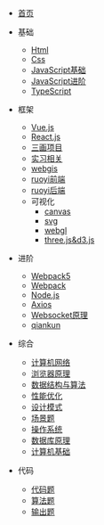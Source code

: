 * [首页](/)

* 基础
  * [Html](/wudi/html.md)
  * [Css](/wudi/css.md)
  * [JavaScript基础](/wudi/javascript.md)
  * [JavaScript进阶](/wudi/ES6.md)
  * [TypeScript](/wudi/typescript.md)
* 框架
  * [Vue.js](/wudi/vue.md)
  * [React.js](/wudi/react.md)
  * [三画项目](wudi/三画项目面.md)
  * [实习相关](wudi/%E5%AE%9E%E4%B9%A0%E7%9B%B8%E5%85%B3.md.md)
  * [webgis](wudi/webgis.md)  
  * [ruoyi前端](wudi/Ruoyi%E6%A1%86%E6%9E%B6%E5%89%8D%E5%90%8E%E7%AB%AF%E4%BA%A4%E4%BA%92%E7%9A%84%E6%95%B4%E4%B8%AA%E6%B5%81%E7%A8%8B%20-%E5%89%8D%E7%AB%AF%20-%20%E6%8E%98%E9%87%91.md)  
  * [ruoyi后端](wudi/Ruoyi%E6%A1%86%E6%9E%B6%E5%89%8D%E5%90%8E%E7%AB%AF%E4%BA%A4%E4%BA%92%E7%9A%84%E6%95%B4%E4%B8%AA%E6%B5%81%E7%A8%8B%20-%E5%90%8E%E7%AB%AF%20-%20%E6%8E%98%E9%87%91.md)  
  * 可视化
     * [canvas](wudi/HTML5-Canvas.md)
     * [svg](wudi/SVG入门指南.md)
     * [webgl](wudi/webgl.md)
     * [three.js&d3.js](wudi//three.js&d3.js.md)
* 进阶
  * [Webpack5](/wudi/webpack5.md)
  * [Webpack](wudi/webpack.md)
  * [Node.js](/wudi/node.js.md)
  * [Axios](wudi/axios.md)
  * [Websocket原理](wudi/Websocket%E5%8E%9F%E7%90%86%E5%8F%8A%E5%85%B7%E4%BD%93%E4%BD%BF%E7%94%A8%EF%BC%88ws%2Bsocket.io%EF%BC%89%20-%20%E6%8E%98%E9%87%91.md)
  * [qiankun](wudi/%E5%BE%AE%E5%89%8D%E7%AB%AF%E6%A1%86%E6%9E%B6%20%E4%B9%8B%20qiankun%20%E4%BB%8E%E5%85%A5%E9%97%A8%E5%88%B0%E6%BA%90%E7%A0%81%E5%88%86%E6%9E%90%20-%20%E6%8E%98%E9%87%91.md)
* 综合
  * [计算机网络](wudi/网络.md)
  * [浏览器原理](wudi/浏览器.md)
  * [数据结构与算法](wudi/数据结构与算法基础.md)
  * [性能优化](wudi/性能优化.md)
  * [设计模式](wudi/设计模式.md)
  * [场景题](wudi/场景题.md)
  * [操作系统](wudi/操作系统.md) 
  * [数据库原理](wudi/数据库原理.md) 	
  * [计算机基础](wudi/常见计算机基础.md)
* 代码
  * [代码题](wudi/代码题.md)
  * [算法题](wudi/算法题.md)
  * [输出题](wudi/输出题.md)

